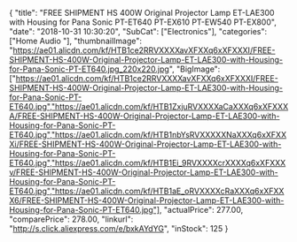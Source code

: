 {
	"title": "FREE SHIPMENT HS 400W Original Projector Lamp ET-LAE300 with Housing for Pana Sonic PT-ET640  PT-EX610  PT-EW540  PT-EX800",
	"date": "2018-10-31 10:30:20",
	"SubCat": ["Electronics"],
	"categories": ["Home Audio "],
	"thumbnailImage": "https://ae01.alicdn.com/kf/HTB1ce2RRVXXXXavXFXXq6xXFXXXI/FREE-SHIPMENT-HS-400W-Original-Projector-Lamp-ET-LAE300-with-Housing-for-Pana-Sonic-PT-ET640.jpg_220x220.jpg",
	"BigImage": ["https://ae01.alicdn.com/kf/HTB1ce2RRVXXXXavXFXXq6xXFXXXI/FREE-SHIPMENT-HS-400W-Original-Projector-Lamp-ET-LAE300-with-Housing-for-Pana-Sonic-PT-ET640.jpg","https://ae01.alicdn.com/kf/HTB1ZxjuRVXXXXaCaXXXq6xXFXXXA/FREE-SHIPMENT-HS-400W-Original-Projector-Lamp-ET-LAE300-with-Housing-for-Pana-Sonic-PT-ET640.jpg","https://ae01.alicdn.com/kf/HTB1nbYsRVXXXXXNaXXXq6xXFXXXi/FREE-SHIPMENT-HS-400W-Original-Projector-Lamp-ET-LAE300-with-Housing-for-Pana-Sonic-PT-ET640.jpg","https://ae01.alicdn.com/kf/HTB1Ei_9RVXXXXcrXXXXq6xXFXXXv/FREE-SHIPMENT-HS-400W-Original-Projector-Lamp-ET-LAE300-with-Housing-for-Pana-Sonic-PT-ET640.jpg","https://ae01.alicdn.com/kf/HTB1aE_oRVXXXXcRaXXXq6xXFXXX6/FREE-SHIPMENT-HS-400W-Original-Projector-Lamp-ET-LAE300-with-Housing-for-Pana-Sonic-PT-ET640.jpg"],
	"actualPrice": 277.00,
	"comparePrice": 278.00,
	"linkurl": "http://s.click.aliexpress.com/e/bxkAYdYG",
	"inStock": 125
}
